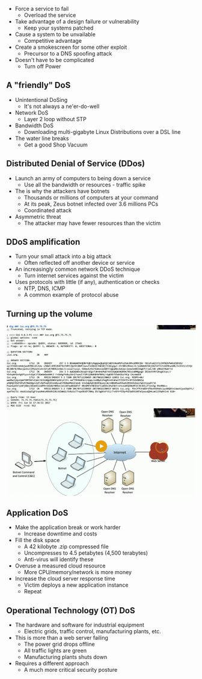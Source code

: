 - Force a service to fail
	- Overload the service
- Take advantage of a design failure or vulnerability
	- Keep your systems patched
- Cause a system to be unvailable
	- Competitive advantage
- Create a smokescreen for some other exploit
	- Precursor to a DNS spoofing attack
- Doesn't have to be complicated
	- Turn off Power

## A "friendly" DoS
- Unintentional DoSing
	- It's not always a ne'er-do-well
- Network DoS
	- Layer 2 loop without STP
- Bandwidth DoS
	- Downloading multi-gigabyte Linux Distributions over a DSL line
- The water line breaks
	- Get a good Shop Vacuum

## Distributed Denial of Service (DDos)
- Launch an army of computers to being down a service
	- Use all the bandwidth or resources - traffic spike
- The is why the attackers have botnets
	- Thousands or millions of computers at your command
	- At its peak, Zeus botnet infected over 3.6 millions PCs
	- Coordinated attack
- Asymmetric threat
	- The attacker may have fewer resources than the victim

## DDoS amplification
- Turn your small attack into a big attack
	- Often reflected off another device or service
- An increasingly common network DDoS technique
	- Turn internet services against the victim
- Uses protocols with little (if any), authentication or checks
	- NTP, DNS, ICMP
	- A common example of protocol abuse

## Turning up the volume
![](Images/Pasted%20image%2020240114185109.png)
![](Images/Pasted%20image%2020240114185254.png)
## Application DoS
- Make the application break or work harder
	- Increase downtime and costs
- Fill the disk space
	- A 42 kilobyte .zip compressed file
	- Uncompresses to 4.5 petabytes (4,500 terabytes)
	- Anti-virus will identify these
- Overuse a measured cloud resource
	- More CPU/memory/network is more money
- Increase the cloud server response time
	- Victim deploys a new application instance
	- Repeat

## Operational Technology (OT) DoS
- The hardware and software for industrial equipment
	- Electric grids, traffic control, manufacturing plants, etc.
- This is more than a web server failing
	- The power grid drops offline
	- All traffic lights are green
	- Manufacturing plants shuts down
- Requires a different approach
	- A much more critical security posture

